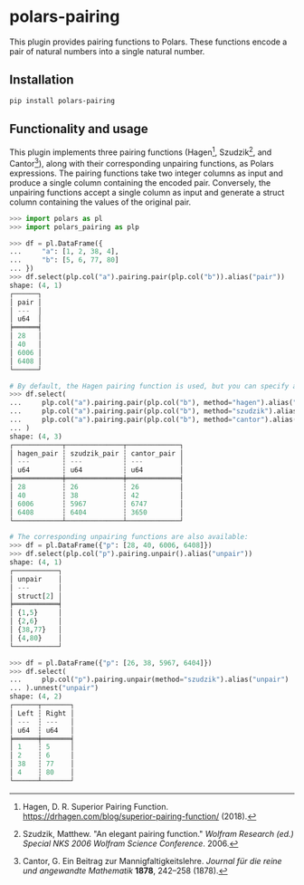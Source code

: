 # polars-pairing

This plugin provides pairing functions to Polars. These functions encode a pair of natural numbers into a single natural number.

## Installation

```bash
pip install polars-pairing
```

## Functionality and usage

This plugin implements three pairing functions (Hagen[^1], Szudzik[^2], and Cantor[^3]), along with their corresponding unpairing functions, as Polars expressions. The pairing functions take two integer columns as input and produce a single column containing the encoded pair. Conversely, the unpairing functions accept a single column as input and generate a struct column containing the values of the original pair.

```python
>>> import polars as pl
>>> import polars_pairing as plp

>>> df = pl.DataFrame({
...     "a": [1, 2, 38, 4],
...     "b": [5, 6, 77, 80]
... })
>>> df.select(plp.col("a").pairing.pair(plp.col("b")).alias("pair"))
shape: (4, 1)
┌──────┐
│ pair │
│ ---  │
│ u64  │
╞══════╡
│ 28   │
│ 40   │
│ 6006 │
│ 6408 │
└──────┘

# By default, the Hagen pairing function is used, but you can specify alternative functions:
>>> df.select(
...     plp.col("a").pairing.pair(plp.col("b"), method="hagen").alias("hagen_pair"),
...     plp.col("a").pairing.pair(plp.col("b"), method="szudzik").alias("szudzik_pair"),
...     plp.col("a").pairing.pair(plp.col("b"), method="cantor").alias("cantor_pair")
... )
shape: (4, 3)
┌────────────┬──────────────┬─────────────┐
│ hagen_pair ┆ szudzik_pair ┆ cantor_pair │
│ ---        ┆ ---          ┆ ---         │
│ u64        ┆ u64          ┆ u64         │
╞════════════╪══════════════╪═════════════╡
│ 28         ┆ 26           ┆ 26          │
│ 40         ┆ 38           ┆ 42          │
│ 6006       ┆ 5967         ┆ 6747        │
│ 6408       ┆ 6404         ┆ 3650        │
└────────────┴──────────────┴─────────────┘

# The corresponding unpairing functions are also available:
>>> df = pl.DataFrame({"p": [28, 40, 6006, 6408]})
>>> df.select(plp.col("p").pairing.unpair().alias("unpair"))
shape: (4, 1)
┌───────────┐
│ unpair    │
│ ---       │
│ struct[2] │
╞═══════════╡
│ {1,5}     │
│ {2,6}     │
│ {38,77}   │
│ {4,80}    │
└───────────┘

>>> df = pl.DataFrame({"p": [26, 38, 5967, 6404]})
>>> df.select(
...     plp.col("p").pairing.unpair(method="szudzik").alias("unpair")
... ).unnest("unpair")
shape: (4, 2)
┌──────┬───────┐
│ Left ┆ Right │
│ ---  ┆ ---   │
│ u64  ┆ u64   │
╞══════╪═══════╡
│ 1    ┆ 5     │
│ 2    ┆ 6     │
│ 38   ┆ 77    │
│ 4    ┆ 80    │
└──────┴───────┘
```

[^1]: Hagen, D. R. Superior Pairing Function. <https://drhagen.com/blog/superior-pairing-function/> (2018).
[^2]: Szudzik, Matthew. "An elegant pairing function." *Wolfram Research (ed.) Special NKS 2006 Wolfram Science Conference*. 2006.
[^3]: Cantor, G. Ein Beitrag zur Mannigfaltigkeitslehre. *Journal für die reine und angewandte Mathematik* **1878**, 242–258 (1878).